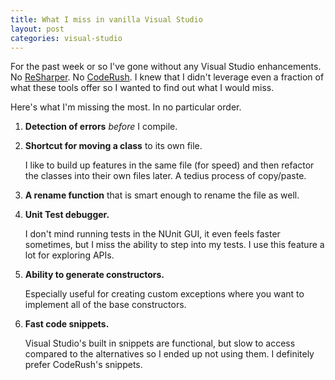 ```yaml
---
title: What I miss in vanilla Visual Studio
layout: post
categories: visual-studio
---
```


For the past week or so I've gone without any Visual Studio enhancements. No [ReSharper](http://www.jetbrains.com/resharper). No [CodeRush](http://www.devexpress.com/coderush). I knew that I didn't leverage even a fraction of what these tools offer so I wanted to find out what I would miss.

Here's what I'm missing the most. In no particular order.

1. **Detection of errors** _before_ I compile.

2. **Shortcut for moving a class** to its own file.

	I like to build up features in the same file (for speed) and then refactor the classes into their own files later. A tedius process of copy/paste.

3. **A rename function** that is smart enough to rename the file as well.

4. **Unit Test debugger.**

	I don't mind running tests in the NUnit GUI, it even feels faster sometimes, but I miss the ability to step into my tests. I use this feature a lot for exploring APIs.

5. **Ability to generate constructors.**

	Especially useful for creating custom exceptions where you want to implement all of the base constructors.

6. **Fast code snippets.**

	Visual Studio's built in snippets are functional, but slow to access compared to the alternatives so I ended up not using them. I definitely prefer CodeRush's snippets.